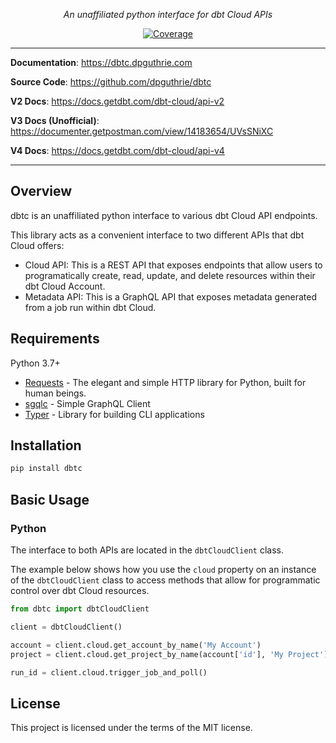 <p align="center">
    <em>An unaffiliated python interface for dbt Cloud APIs</em>
</p>
<p align="center">
    <a href="https://codecov.io/gh/dpguthrie/dbtc" target="_blank">
        <img src="https://img.shields.io/codecov/c/github/dpguthrie/dbtc" alt="Coverage">
    </a>
</p>

---

**Documentation**: <a target="_blank" href="https://dbtc.dpguthrie.com">https://dbtc.dpguthrie.com</a>

**Source Code**: <a target="_blank" href="https://github.com/dpguthrie/dbtc">https://github.com/dpguthrie/dbtc</a>

**V2 Docs**: <a target="_blank" href="https://docs.getdbt.com/dbt-cloud/api-v2">https://docs.getdbt.com/dbt-cloud/api-v2</a>

**V3 Docs (Unofficial)**: <a target="_blank" href="https://documenter.getpostman.com/view/14183654/UVsSNiXC">https://documenter.getpostman.com/view/14183654/UVsSNiXC</a>

**V4 Docs**: <a target="_blank" href="https://docs.getdbt.com/dbt-cloud/api-v4">https://docs.getdbt.com/dbt-cloud/api-v4</a>

---

## Overview

dbtc is an unaffiliated python interface to various dbt Cloud API endpoints.

This library acts as a convenient interface to two different APIs that dbt Cloud offers:

- Cloud API:  This is a REST API that exposes endpoints that allow users to programatically create, read, update, and delete
resources within their dbt Cloud Account.
- Metadata API:  This is a GraphQL API that exposes metadata generated from a job run within dbt Cloud.

## Requirements

Python 3.7+

- [Requests](https://requests.readthedocs.io/en/master/) - The elegant and simple HTTP library for Python, built for human beings.
- [sgqlc]() - Simple GraphQL Client
- [Typer](https://github.com/ross/requests-futures) - Library for building CLI applications

## Installation

```bash
pip install dbtc
```
## Basic Usage

### Python

The interface to both APIs are located in the `dbtCloudClient` class.

The example below shows how you use the `cloud` property on an instance of the `dbtCloudClient` class to access methods that allow for programmatic control over dbt Cloud resources.

```python
from dbtc import dbtCloudClient

client = dbtCloudClient()

account = client.cloud.get_account_by_name('My Account')
project = client.cloud.get_project_by_name(account['id'], 'My Project')

run_id = client.cloud.trigger_job_and_poll()
```

## License

This project is licensed under the terms of the MIT license.